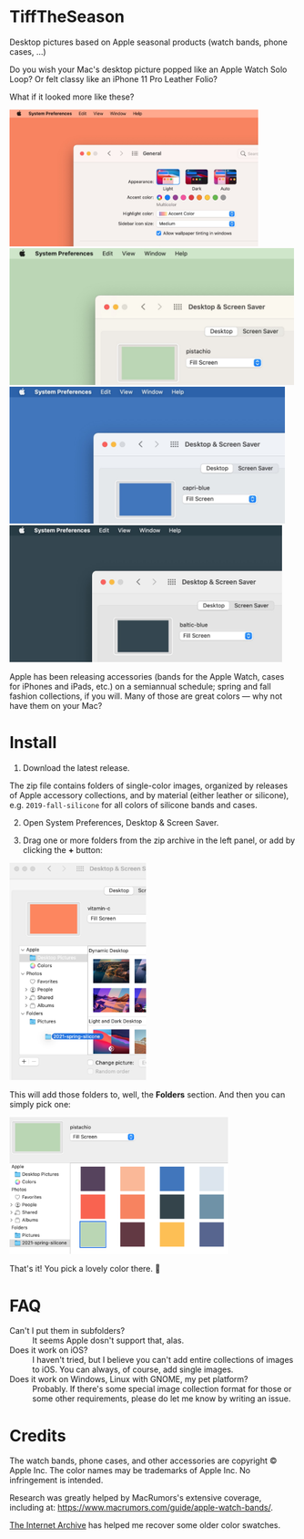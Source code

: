 # TiffTheSeason
Desktop pictures based on Apple seasonal products (watch bands, phone cases, …)

Do you wish your Mac's desktop picture popped like an Apple Watch Solo Loop? Or felt classy like an iPhone 11 Pro Leather Folio?

What if it looked more like these?

<img src="screenshots/screenshot-kumquat.jpg" alt="A Mac with a Kumquat background" height="240" />

<img src="screenshots/screenshot-pistachio.jpg" alt="A Mac with a Pistachio background" height="240" />

<img src="screenshots/screenshot-capri-blue.jpg" alt="A Mac with a Capri Blue background" height="240" />

<img src="screenshots/screenshot-baltic-blue.jpg" alt="A Mac with a Baltic Blue background" height="240" />

Apple has been releasing accessories (bands for the Apple Watch, cases for iPhones and iPads, etc.) on a semiannual schedule; spring and fall fashion collections, if you will. Many of those are great colors — why not have them on your Mac?

# Install

1. Download the latest release.

The zip file contains folders of single-color images, organized by releases of Apple accessory collections, and by material (either leather or silicone), e.g. `2019-fall-silicone` for all colors of silicone bands and cases.

2. Open System Preferences, Desktop & Screen Saver.

3. Drag one or more folders from the zip archive in the left panel, or add by clicking the **+** button:

<img src="screenshots/sysprefs.png" alt="The Desktop & Screensaver System Preferences pane, with a folder being dragged inside" width="240" />

This will add those folders to, well, the **Folders** section. And then you can simply pick one:

<img src="screenshots/sysprefs-2.png" alt="Various colors to choose from, in System Preferences" height="240" />

That's it! You pick a lovely color there. 🙂

# FAQ

<dl>
<dt>Can't I put them in subfolders?</dt>
<dd>It seems Apple dosn't support that, alas.
<dt>Does it work on iOS?</dt>
<dd>I haven't tried, but I believe you can't add entire collections of images to iOS. You can always, of course, add single images.</dd>
<dt>Does it work on Windows, Linux with GNOME, my pet platform?</dt>
<dd>Probably. If there's some special image collection format for those or some other requirements, please do let me know by writing an issue.</dd>
</dl>

# Credits

The watch bands, phone cases, and other accessories are copyright &copy; Apple Inc. The color names may be trademarks of Apple Inc. No infringement is intended.

Research was greatly helped by MacRumors's extensive coverage, including at: https://www.macrumors.com/guide/apple-watch-bands/.

[The Internet Archive](https://archive.org) has helped me recover some older color swatches.
